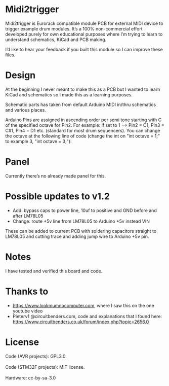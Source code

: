 # Midi2trigger
Midi2trigger is Eurorack compatible module PCB for external MIDI device to trigger example drum modules. It’s a 100% non-commercial effort developed purely for own educational purposes where I’m trying to learn to understand schematics, KiCad and PCB making.

I’d like to hear your feedback if you built this module so I can improve these files.

# Design
At the beginning I never meant to make this as a PCB but I wanted to learn KiCad and schematics so I made this as a learning purposes.

Schematic parts has taken from default Arduino MIDI in/thru schematics and various places.

Arduino Pins are assigned in ascending order per semi tone starting with C of the specified octave for Pin2. For example: if set to 1 --> Pin2 = C1, Pin3 = C#1, Pin4 = D1 etc. (standard for most drum sequencers).
You can change the octave at the following line of code (change the int on "int octave = 1;" to example 3, "int octave = 3;"):

# Panel
Currently there’s no already made panel for this.

# Possible updates to v1.2
- Add: bypass caps to power line, 10uf to positive and GND before and after LM78L05
- Change: route +5v line from LM78L05 to Arduino +5v instead VIN

These can be added to current PCB with soldering capacitors straight to LM78L05 and cutting trace and adding jump wire to Arduino +5v pin.

# Notes
I have tested and verified this board and code.

# Thanks to
- https://www.lookmumnocomputer.com, where I saw this on the one youtube video
- Pieterv1 @circuitbenders.com, code and explanations that I found here: https://www.circuitbenders.co.uk/forum/index.php?topic=2656.0 

# License
Code (AVR projects): GPL3.0.<br><br>
Code (STM32F projects): MIT license.<br><br>
Hardware: cc-by-sa-3.0

